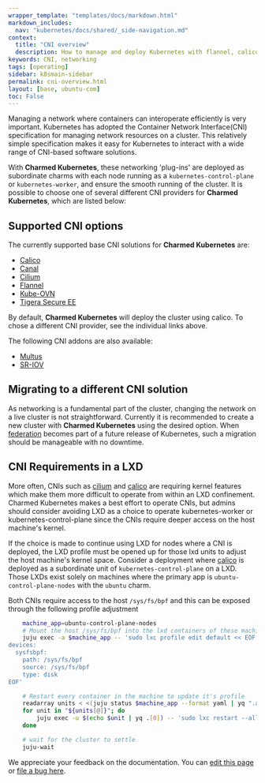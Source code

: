 ```yaml
---
wrapper_template: "templates/docs/markdown.html"
markdown_includes:
  nav: "kubernetes/docs/shared/_side-navigation.md"
context:
  title: "CNI overview"
  description: How to manage and deploy Kubernetes with flannel, calico, canal or Tigera Secure EE
keywords: CNI, networking
tags: [operating]
sidebar: k8smain-sidebar
permalink: cni-overview.html
layout: [base, ubuntu-com]
toc: False
---
```


Managing a network where containers can interoperate efficiently is very
important. Kubernetes has adopted the Container Network Interface(CNI)
specification for managing network resources on a cluster. This relatively
simple specification makes it easy for Kubernetes to interact with a wide range
of CNI-based software solutions.

With **Charmed Kubernetes**, these networking 'plug-ins' are deployed as
subordinate charms with each  node running as a `kubernetes-control-plane` or
`kubernetes-worker`, and ensure the smooth running of the cluster. It is
possible to choose one of several different CNI providers for **Charmed
Kubernetes**, which are listed below:

## Supported CNI options

The currently supported base CNI solutions for **Charmed Kubernetes** are:

 -   [Calico][calico]
 -   [Canal][canal]
 -   [Cilium][cilium]
 -   [Flannel][flannel]
 -   [Kube-OVN][kube-ovn]
 -   [Tigera Secure EE][tigera]

By default, **Charmed Kubernetes** will deploy the cluster using calico. To chose a different CNI provider, see the individual links above.

The following CNI addons are also available:
 -   [Multus][multus]
 -   [SR-IOV][sr-iov]

## Migrating to a different CNI solution

As networking is a fundamental part of the cluster, changing the network on a live cluster
is not straightforward. Currently it is recommended to create a new cluster with **Charmed Kubernetes**
using the desired option. When [federation][] becomes part of a future release of
Kubernetes, such a migration should be manageable with no downtime.


## CNI Requirements in a LXD

More often, CNIs such as [cilium][] and [calico][] are requiring kernel features which make them more difficult to operate
from within an LXD confinement. Charmed Kubernetes makes a best effort to operate CNIs, but admins should consider
avoiding LXD as a choice to operate kubernetes-worker or kubernetes-control-plane since the CNIs require deeper
access on the host machine's kernel.

If the choice is made to continue using LXD for nodes where a CNI is deployed, the LXD profile must be opened
up for those lxd units to adjust the host machine's kernel space. Consider a deployment where [calico][] is deployed
as a subordinate unit of `kubernetes-control-plane` on a LXD. Those LXDs exist solely on machines where the primary 
app is `ubuntu-control-plane-nodes` with the `ubuntu` charm.

Both CNIs require access to the host `/sys/fs/bpf` and this can be exposed through the following profile adjustment
```bash
    machine_app=ubuntu-control-plane-nodes
    # Mount the host /sys/fs/bpf into the lxd containers of these machines
    juju exec -a $machine_app -- 'sudo lxc profile edit default << EOF
devices:
  sysfsbpf:
    path: /sys/fs/bpf
    source: /sys/fs/bpf
    type: disk
EOF'

    # Restart every container in the machine to update it's profile
    readarray units < <(juju status $machine_app --format yaml | yq ".applications.$machine_app.units | keys" )
    for unit in "${units[@]}"; do
        juju exec -u $(echo $unit | yq .[0]) -- 'sudo lxc restart --all'
    done

    # wait for the cluster to settle
    juju-wait
```

<!-- LINKS -->

[calico]: /kubernetes/docs/cni-calico
[canal]: /kubernetes/docs/cni-canal
[cilium]: /kubernetes/docs/cni-cilium
[flannel]: /kubernetes/docs/cni-flannel
[kube-ovn]: /kubernetes/docs/cni-kube-ovn
[tigera]: /kubernetes/docs/tigera-secure-ee
[multus]: /kubernetes/docs/cni-multus
[sr-iov]: /kubernetes/docs/cni-sriov
[install]: /kubernetes/docs/install-manual
[federation]: https://github.com/kubernetes-sigs/kubefed

<!-- FEEDBACK -->
<div class="p-notification--information">
  <div class="p-notification__content">
    <p class="p-notification__message">We appreciate your feedback on the documentation. You can
    <a href="https://github.com/charmed-kubernetes/kubernetes-docs/edit/main/pages/k8s/cni-overview.md" >edit this page</a>
    or
    <a href="https://github.com/charmed-kubernetes/kubernetes-docs/issues/new" >file a bug here</a>.</p>
  </div>
</div>


